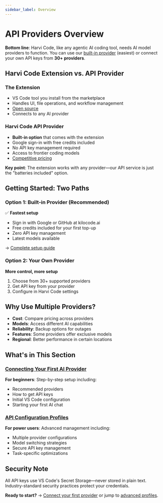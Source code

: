 ```yaml
---
sidebar_label: Overview
---
```


# API Providers Overview

**Bottom line**: Harvi Code, like any agentic AI coding tool, needs AI model providers to function. You can use our [built-in provider](/providers/kilocode) (easiest) or connect your own API keys from **30+ providers**.

## Harvi Code Extension vs. API Provider

### The Extension

- VS Code tool you install from the marketplace
- Handles UI, file operations, and workflow management
- [Open source](https://github.com/Kilo-Org/kilocode)
- Connects to any AI provider

### Harvi Code API Provider

- **Built-in option** that comes with the extension
- Google sign-in with free credits included
- No API key management required
- Access to frontier coding models
- [Competitive pricing](https://kilocode.ai/pricing)

**Key point**: The extension works with any provider—our API service is just the "batteries included" option.

## Getting Started: Two Paths

### Option 1: Built-in Provider (Recommended)

✅ **Fastest setup**

- Sign in with Google or GitHub at kilocode.ai
- Free credits included for your first top-up
- Zero API key management
- Latest models available

→ [Complete setup guide](/providers/kilocode)

### Option 2: Your Own Provider

**More control, more setup**

1. Choose from 30+ supported providers
2. Get API key from your provider
3. Configure in Harvi Code settings

## Why Use Multiple Providers?

- **Cost**: Compare pricing across providers
- **Models**: Access different AI capabilities
- **Reliability**: Backup options for outages
- **Features**: Some providers offer exclusive models
- **Regional**: Better performance in certain locations

## What's in This Section

### [Connecting Your First AI Provider](/getting-started/connecting-api-provider)

**For beginners**: Step-by-step setup including:

- Recommended providers
- How to get API keys
- Initial VS Code configuration
- Starting your first AI chat

### [API Configuration Profiles](/features/api-configuration-profiles)

**For power users**: Advanced management including:

- Multiple provider configurations
- Model switching strategies
- Secure API key management
- Task-specific optimizations

## Security Note

All API keys use VS Code's Secret Storage—never stored in plain text. Industry-standard security practices protect your credentials.

**Ready to start?** → [Connect your first provider](/getting-started/connecting-api-provider) or jump to [advanced profiles](/features/api-configuration-profiles).
